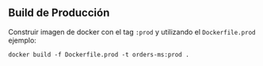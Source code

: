 ## Build de Producción

Construir imagen de docker con el tag `:prod` y utilizando el `Dockerfile.prod`
ejemplo:
```
docker build -f Dockerfile.prod -t orders-ms:prod .
```